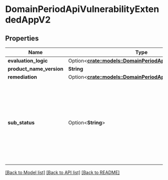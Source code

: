 # DomainPeriodApiVulnerabilityExtendedAppV2

## Properties

Name | Type | Description | Notes
------------ | ------------- | ------------- | -------------
**evaluation_logic** | Option<[**crate::models::DomainPeriodApiEvaluationLogicV1**](domain.APIEvaluationLogicV1.md)> |  | [optional]
**product_name_version** | **String** |  | 
**remediation** | Option<[**crate::models::DomainPeriodApiRemediationIds**](domain.APIRemediationIDs.md)> |  | [optional]
**sub_status** | Option<**String**> | Contains vulnerability status for a particular product - can differentiate in cases where a vulnerability is detected for multiple products | [optional]

[[Back to Model list]](../README.md#documentation-for-models) [[Back to API list]](../README.md#documentation-for-api-endpoints) [[Back to README]](../README.md)


